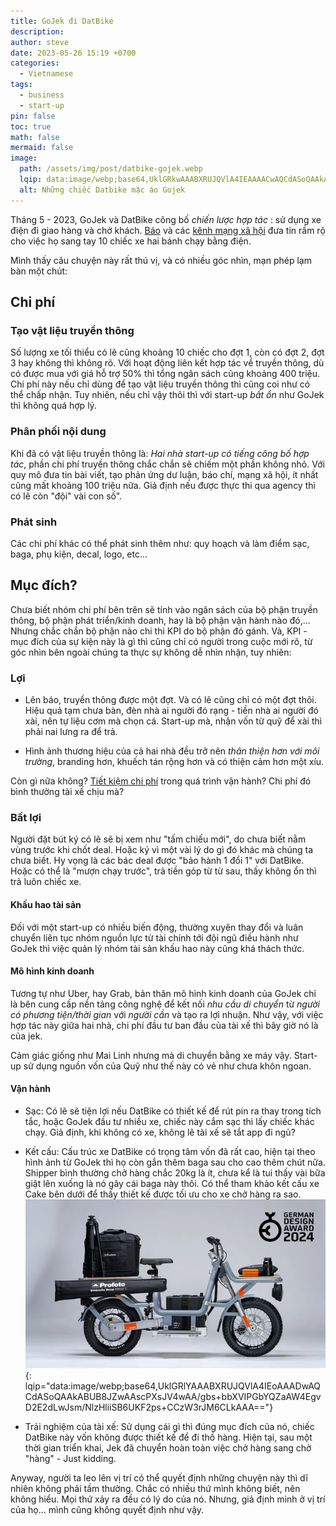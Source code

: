 ```yaml
---
title: GoJek đi DatBike
description: 
author: steve
date: 2023-05-26 15:19 +0700
categories:
  - Vietnamese
tags:
  - business
  - start-up
pin: false
toc: true
math: false
mermaid: false
image:
  path: /assets/img/post/datbike-gojek.webp
  lqip: data:image/webp;base64,UklGRkwAAABXRUJQVlA4IEAAAACwAQCdASoQAAkABUB8JYwC7AEChN2AAPyO5HDWh/QNZtYRjeP98x054Yql6/iqwgp0/xLHG3njC+A/JCbO/AAA
  alt: Những chiếc Datbike mặc áo Gojek
---
```

Tháng 5 - 2023, GoJek và DatBike công bố *chiến lược hợp tác* : sử dụng xe điện đi giao hàng và chở khách. [Báo](https://tuoitre.vn/gojek-hop-tac-dat-bike-dua-xe-may-dien-phuc-vu-van-chuyen-hanh-khach-20230524132950417.htm) và các [kênh mạng xã hội](https://tinhte.vn/thread/gojek-bat-tay-voi-dat-bike-dung-xe-dien-weaver-de-giao-hang-va-cho-khach.3670681/) đưa tin rầm rộ cho việc họ sang tay 10 chiếc xe hai bánh chạy bằng điện.

Mình thấy câu chuyện này rất thú vị, và có nhiều góc nhìn, mạn phép lạm bàn một chút:

## Chi phí
### Tạo vật liệu truyền thông
Số lượng xe tối thiểu có lẽ cũng khoảng 10 chiếc cho đợt 1, còn có đợt 2, đợt 3 hay không thì không rõ. Với hoạt động liên kết hợp tác về truyền thông, dù có được mua với giá hỗ trợ 50% thì tổng ngân sách cũng khoảng 400 triệu. Chi phí này nếu chỉ dùng để tạo vật liệu truyền thông thì cũng coi như có thể chấp nhận. Tuy nhiên, nếu chỉ vậy thôi thì với start-up *bất ổn* như GoJek thì không quá hợp lý.

### Phân phối nội dung
Khi đã có vật liệu truyền thông là: *Hai nhà start-up có tiếng công bố hợp tác*, phần chi phí truyền thông chắc chắn sẽ chiếm một phần không nhỏ. Với quy mô đưa tin bài viết, tạo phản ứng dư luận, báo chí, mạng xã hội, ít nhất cũng mất khoảng 100 triệu nữa. Giả định nếu được thực thi qua agency thì có lẽ còn "đội" vài con số".

### Phát sinh
Các chi phí khác có thể phát sinh thêm như: quy hoạch và làm điểm sạc, baga, phụ kiện, decal, logo, etc...

## Mục đích?
Chưa biết nhóm chi phí bên trên sẽ tính vào ngân sách của bộ phận truyền thông, bộ phận phát triển/kinh doanh, hay là bộ phận vận hành nào đó,... Nhưng chắc chắn bộ phận nào chi thì KPI do bộ phận đó gánh.
Và, KPI - mục đích của sự kiện này là gì thì cũng chỉ có người trong cuộc mới rõ, từ góc nhìn bên ngoài chúng ta thực sự không dễ nhìn nhận, tuy nhiên:

### Lợi
- Lên báo, truyền thông được một đợt. Và có lẽ cũng chỉ có một đợt thôi. Hiệu quả tạm chưa bàn, đèn nhà ai người đó rạng - tiền nhà ai người đó xài, nên tự liệu cơm mà chọn cá. Start-up mà, nhận vốn từ quỹ để xài thì phải nai lưng ra để trả.

- Hình ảnh thương hiệu của cả hai nhà đều trở nên *thân thiện hơn với môi trường*, branding hơn, khuếch tán rộng hơn và có thiện cảm hơn một xíu.

Còn gì nữa không? [Tiết kiệm chi phí](https://www.gojek.com/vn/blog/2-banh_tphcm-trai-nghiem-xe-may-dien-dat-bike-chi-voi-30kngay) trong quá trình vận hành? Chi phí đó bình thường tài xế chịu mà?

### Bất lợi
Người đặt bút ký có lẽ sẽ bị xem như "tấm chiếu mới", do chưa biết nằm vùng trước khi chốt deal. Hoặc ký vì một vài lý do gì đó khác mà chúng ta chưa biết. Hy vọng là các bác deal được "bảo hành 1 đổi 1" với DatBike. Hoặc có thể là "mượn chạy trước", trả tiền góp từ từ sau, thấy không ổn thì trả luôn chiếc xe.

#### Khấu hao tài sản
Đối với một start-up có nhiều biến động, thường xuyên thay đổi và luân chuyển liên tục nhóm nguồn lực từ tài chính tới đội ngũ điều hành như GoJek thì việc quản lý nhóm tài sản khấu hao này cũng khá thách thức.

#### Mô hình kinh doanh
Tương tự như Uber, hay Grab, bản thân mô hình kinh doanh của GoJek chỉ là bên cung cấp nền tảng công nghệ để kết nối *nhu cầu di chuyển* từ *người có phương tiện/thời gian*  với *người cần* và tạo ra lợi nhuận. Như vậy, với việc hợp tác này giữa hai nhà, chi phí đầu tư ban đầu của tài xế thì bây giờ nó là của jek.

Cảm giác giống như Mai Linh nhưng mà di chuyển bằng xe máy vậy. Start-up sử dụng nguồn vốn của Quỹ như thế này có vẻ như chưa khôn ngoan.

#### Vận hành
- Sạc:
Có lẽ sẽ tiện lợi nếu DatBike có thiết kế để rút pin ra thay trong tích tắc, hoặc GoJek đầu tư nhiều xe, chiếc này cắm sạc thì lấy chiếc khác chạy. Giả định, khi không có xe, không lẽ tài xế sẽ tắt app đi ngủ?

- Kết cấu:
Cấu trúc xe DatBike có trọng tâm vốn đã rất cao, hiện tại theo hình ảnh từ GoJek thì họ còn gắn thêm baga sau cho cao thêm chút nữa. Shipper bình thường chở hàng chắc 20kg là ít, chưa kể là tui thấy vài bữa giật lên xuống là nó gãy cái baga này thôi. Có thể tham khảo kết cấu xe Cake bên dưới để thấy thiết kế được tối ưu cho xe chở hàng ra sao.
![Cake bike](/assets/img/post/cake-bike.webp "Cake bike - xe được sinh ra để chở hàng"){: lqip="data:image/webp;base64,UklGRlYAAABXRUJQVlA4IEoAAADwAQCdASoQAAkABUB8JZwAAscPXsJV4wAA/gbs+bbXVIPGbYQZaAW4EgvD2E2dLwJsm/NlzHliiSB6UKF2ps+CCzW3rJM6CLkAAA=="}

- Trải nghiệm của tài xế:
Sử dụng cái gì thì đúng mục đích của nó, chiếc DatBike này vốn không được thiết kế để đi thồ hàng. Hiện tại, sau một thời gian triển khai, Jek đã chuyển hoàn toàn việc chở hàng sang chở "hàng" - Just kidding.

Anyway, người ta leo lên vị trí có thể quyết định những chuyện này thì dĩ nhiên không phải tầm thường. Chắc có nhiều thứ mình không biết, nên không hiểu. Mọi thứ xảy ra đều có lý do của nó. Nhưng, giả định mình ở vị trí của họ... mình cũng không quyết định như vậy.
